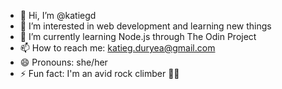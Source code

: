 - 👋 Hi, I’m @katiegd
- 👀 I’m interested in web development and learning new things
- 🌱 I’m currently learning Node.js through The Odin Project
- 📫 How to reach me: katieg.duryea@gmail.com
- 😄 Pronouns: she/her
- ⚡ Fun fact: I'm an avid rock climber 🧗‍♀️

<!---
katiegd/katiegd is a ✨ special ✨ repository because its `README.md` (this file) appears on your GitHub profile.
You can click the Preview link to take a look at your changes.
--->
